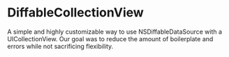 # DiffableCollectionView

A simple and highly customizable way to use NSDiffableDataSource with a UICollectionView. Our goal was to reduce the amount of boilerplate and errors while not sacrificing flexibility. 
